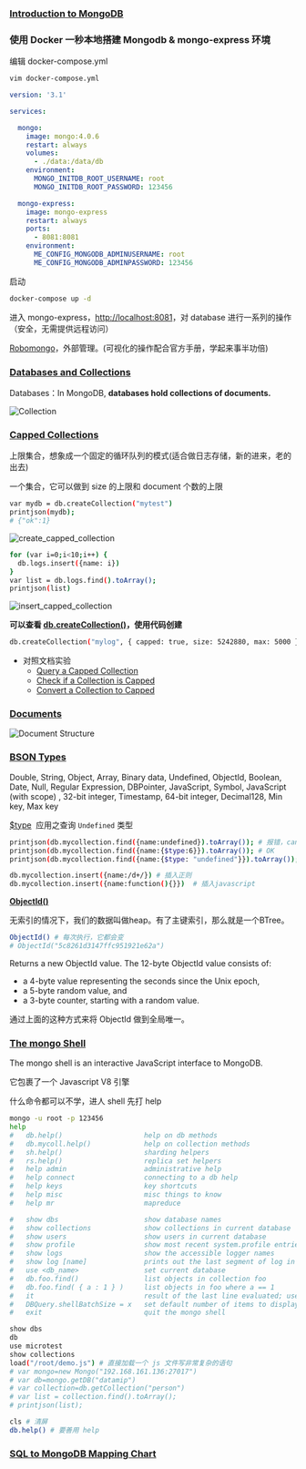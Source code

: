 
### [Introduction to MongoDB](https://docs.mongodb.com/manual/introduction/)

### 使用 Docker 一秒本地搭建 Mongodb  & mongo-express 环境

编辑 docker-compose.yml
```sh
vim docker-compose.yml
```
```yml
version: '3.1'

services:

  mongo:
    image: mongo:4.0.6
    restart: always
    volumes:
      - ./data:/data/db
    environment:
      MONGO_INITDB_ROOT_USERNAME: root
      MONGO_INITDB_ROOT_PASSWORD: 123456

  mongo-express:
    image: mongo-express
    restart: always
    ports:
      - 8081:8081
    environment:
      ME_CONFIG_MONGODB_ADMINUSERNAME: root
      ME_CONFIG_MONGODB_ADMINPASSWORD: 123456
```

启动
```sh
docker-compose up -d
```

进入 mongo-express，[http://localhost:8081](http://localhost:8081)，对 database 进行一系列的操作（安全，无需提供远程访问）

[Robomongo](https://github.com/Studio3T/robomongo)，外部管理。(可视化的操作配合官方手册，学起来事半功倍)


### [Databases and Collections](https://docs.mongodb.com/manual/core/databases-and-collections/)

Databases：In MongoDB, **databases hold collections of documents.**

![Collection](https://docs.mongodb.com/manual/_images/crud-annotated-collection.bakedsvg.svg)


### [Capped Collections](https://docs.mongodb.com/manual/core/capped-collections/) 
上限集合，想象成一个固定的循环队列的模式(适合做日志存储，新的进来，老的出去)

一个集合，它可以做到 size 的上限和 document 个数的上限

```sh
var mydb = db.createCollection("mytest")
printjson(mydb);
# {"ok":1}
```

![create_capped_collection](./images/create_capped_collection.png)

```sh
for (var i=0;i<10;i++) {
  db.logs.insert({name: i})
}
var list = db.logs.find().toArray();
printjson(list)
```

![insert_capped_collection](./images/insert_capped_collection.png)

**可以查看 [db.createCollection()](https://docs.mongodb.com/manual/reference/method/db.createCollection/#db.createCollection)，使用代码创建**

```sh
db.createCollection("mylog", { capped: true, size: 5242880, max: 5000 })
```

* 对照文档实验
  * [Query a Capped Collection](https://docs.mongodb.com/manual/core/capped-collections/#query-a-capped-collection)
  * [Check if a Collection is Capped](https://docs.mongodb.com/manual/core/capped-collections/#check-if-a-collection-is-capped)
  * [Convert a Collection to Capped](https://docs.mongodb.com/manual/core/capped-collections/#check-if-a-collection-is-capped)

### [Documents](https://docs.mongodb.com/manual/core/document/)

![Document Structure](https://docs.mongodb.com/manual/_images/crud-annotated-document.bakedsvg.svg)

### [BSON Types](https://docs.mongodb.com/manual/reference/bson-types/)

Double, String, Object, Array, Binary data, Undefined, ObjectId, Boolean, Date, Null, Regular Expression, DBPointer, JavaScript, Symbol, JavaScript (with scope)	, 32-bit integer, Timestamp, 64-bit integer, Decimal128, Min key, Max key

[$type](https://docs.mongodb.com/manual/reference/operator/query/type/#op._S_type)  应用之查询 `Undefined` 类型

```sh
printjson(db.mycollection.find({name:undefined}).toArray()); # 报错，cannot compare to undefined
printjson(db.mycollection.find({name:{$type:6}}).toArray()); # OK
printjson(db.mycollection.find({name:{$type: "undefined"}}).toArray()); # OK

db.mycollection.insert({name:/d+/}) # 插入正则
db.mycollection.insert({name:function(){}})  # 插入javascript
```

**[ObjectId()](https://docs.mongodb.com/manual/reference/method/ObjectId/index.html)**

无索引的情况下，我们的数据叫做heap。有了主键索引，那么就是一个BTree。

```sh
ObjectId() # 每次执行，它都会变
# ObjectId("5c8261d3147ffc951921e62a") 
```

Returns a new ObjectId value. The 12-byte ObjectId value consists of:
* a 4-byte value representing the seconds since the Unix epoch,
* a 5-byte random value, and
* a 3-byte counter, starting with a random value.

通过上面的这种方式来将 ObjectId 做到全局唯一。

### [The mongo Shell](https://docs.mongodb.com/manual/mongo/#the-mongo-shell)

The mongo shell is an interactive JavaScript interface to MongoDB. 

它包裹了一个 Javascript V8 引擎

什么命令都可以不学，进人 shell 先打 help 

```sh
mongo -u root -p 123456
help
#	db.help()                    help on db methods
#	db.mycoll.help()             help on collection methods
#	sh.help()                    sharding helpers
#	rs.help()                    replica set helpers
#	help admin                   administrative help
#	help connect                 connecting to a db help
#	help keys                    key shortcuts
#	help misc                    misc things to know
#	help mr                      mapreduce

#	show dbs                     show database names
#	show collections             show collections in current database
#	show users                   show users in current database
#	show profile                 show most recent system.profile entries with time >= 1ms
#	show logs                    show the accessible logger names
#	show log [name]              prints out the last segment of log in memory, 'global' is default
#	use <db_name>                set current database
#	db.foo.find()                list objects in collection foo
#	db.foo.find( { a : 1 } )     list objects in foo where a == 1
#	it                           result of the last line evaluated; use to further iterate
#	DBQuery.shellBatchSize = x   set default number of items to display on shell
#	exit                         quit the mongo shell

show dbs
db
use microtest
show collections
load("/root/demo.js") # 直接加载一个 js 文件写非常复杂的语句
# var mongo=new Mongo("192.168.161.136:27017")
# var db=mongo.getDB("datamip")
# var collection=db.getCollection("person")
# var list = collection.find().toArray();
# printjson(list);

cls # 清屏
db.help() # 要善用 help
```

### [SQL to MongoDB Mapping Chart](https://docs.mongodb.com/manual/reference/sql-comparison/)

